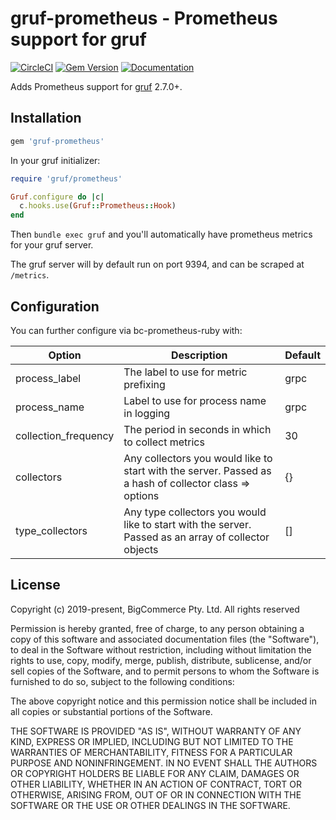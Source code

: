 # gruf-prometheus - Prometheus support for gruf

[![CircleCI](https://circleci.com/gh/bigcommerce/gruf-prometheus/tree/main.svg?style=svg)](https://circleci.com/gh/bigcommerce/gruf-prometheus/tree/main)  [![Gem Version](https://badge.fury.io/rb/gruf-prometheus.svg)](https://badge.fury.io/rb/gruf-prometheus) [![Documentation](https://inch-ci.org/github/bigcommerce/gruf-prometheus.svg?branch=main)](https://inch-ci.org/github/bigcommerce/gruf-prometheus?branch=main)

Adds Prometheus support for [gruf](https://github.com/bigcommerce/gruf) 2.7.0+.

## Installation

```ruby
gem 'gruf-prometheus'
```

In your gruf initializer:

```ruby
require 'gruf/prometheus'

Gruf.configure do |c|
  c.hooks.use(Gruf::Prometheus::Hook)
end
```

Then `bundle exec gruf` and you'll automatically have prometheus metrics for your gruf server.

The gruf server will by default run on port 9394, and can be scraped at `/metrics`.

## Configuration

You can further configure via bc-prometheus-ruby with:

| Option | Description | Default |
| ------ | ----------- | ------- |
| process_label | The label to use for metric prefixing | grpc |
| process_name | Label to use for process name in logging | grpc | 	
| collection_frequency | The period in seconds in which to collect metrics | 30 |
| collectors | Any collectors you would like to start with the server. Passed as a hash of collector class => options | {} |
| type_collectors | Any type collectors you would like to start with the server. Passed as an array of collector objects | [] |
        
## License

Copyright (c) 2019-present, BigCommerce Pty. Ltd. All rights reserved 

Permission is hereby granted, free of charge, to any person obtaining a copy of this software and associated 
documentation files (the "Software"), to deal in the Software without restriction, including without limitation the 
rights to use, copy, modify, merge, publish, distribute, sublicense, and/or sell copies of the Software, and to permit 
persons to whom the Software is furnished to do so, subject to the following conditions:

The above copyright notice and this permission notice shall be included in all copies or substantial portions of the 
Software.

THE SOFTWARE IS PROVIDED "AS IS", WITHOUT WARRANTY OF ANY KIND, EXPRESS OR IMPLIED, INCLUDING BUT NOT LIMITED TO THE 
WARRANTIES OF MERCHANTABILITY, FITNESS FOR A PARTICULAR PURPOSE AND NONINFRINGEMENT. IN NO EVENT SHALL THE AUTHORS OR 
COPYRIGHT HOLDERS BE LIABLE FOR ANY CLAIM, DAMAGES OR OTHER LIABILITY, WHETHER IN AN ACTION OF CONTRACT, TORT OR 
OTHERWISE, ARISING FROM, OUT OF OR IN CONNECTION WITH THE SOFTWARE OR THE USE OR OTHER DEALINGS IN THE SOFTWARE.
